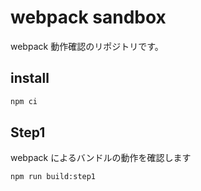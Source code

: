 # webpack sandbox

webpack 動作確認のリポジトリです。

## install

```sh
npm ci
```

## Step1

webpack によるバンドルの動作を確認します

```sh
npm run build:step1
```
